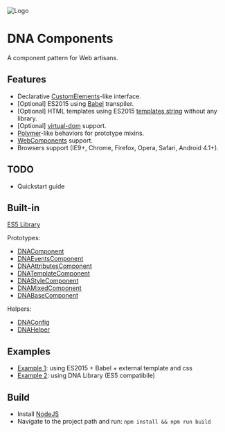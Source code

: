 ![Logo](https://gitlab.com/dna-components/dna-design/raw/master/logos/logo-raster-128.png)

# DNA Components
A component pattern for Web artisans.

## Features

* Declarative [CustomElements](https://developer.mozilla.org/en-US/docs/Web/Web_Components/Custom_Elements)-like interface.
* [Optional] ES2015 using [Babel](https://babeljs.io) transpiler.
* [Optional] HTML templates using ES2015 [templates string](https://developer.mozilla.org/en-US/docs/Web/JavaScript/Reference/template_strings) without any library.
* [Optional] [virtual-dom](https://github.com/Matt-Esch/virtual-dom) support.
* [Polymer](polymer-project.org)-like behaviors for prototype mixins.
* [WebComponents](http://webcomponents.org/) support.
* Browsers support (IE9+, Chrome, Firefox, Opera, Safari, Android 4.1+).

## TODO

* Quickstart guide

## Built-in

[ES5 Library](https://gitlab.com/dna-components/dna-components/blob/master/docs/dna-library.md)

Prototypes:
* [DNAComponent](https://gitlab.com/dna-components/dna-components/blob/master/docs/dna-component.md)
* [DNAEventsComponent](https://gitlab.com/dna-components/dna-components/blob/master/docs/dna-events-component.md)
* [DNAAttributesComponent](https://gitlab.com/dna-components/dna-components/blob/master/docs/dna-attributes-component.md)
* [DNATemplateComponent](https://gitlab.com/dna-components/dna-components/blob/master/docs/dna-template-component.md)
* [DNAStyleComponent](https://gitlab.com/dna-components/dna-components/blob/master/docs/dna-style-component.md)
* [DNAMixedComponent](https://gitlab.com/dna-components/dna-components/blob/master/docs/dna-mixed-component.md)
* [DNABaseComponent](https://gitlab.com/dna-components/dna-components/blob/master/docs/dna-base-component.md)

Helpers:
* [DNAConfig](https://gitlab.com/dna-components/dna-components/blob/master/docs/dna-config.md)
* [DNAHelper](https://gitlab.com/dna-components/dna-components/blob/master/docs/dna-helper.md)

## Examples

* [Example 1](https://gitlab.com/dna-components/dna-components/blob/master/samples/es6/components/seed/seed-component.next.js): using ES2015 + Babel + external template and css
* [Example 2](https://gitlab.com/dna-components/dna-components/blob/master/samples/es5/components/seed/seed-component.js): using DNA Library (ES5 compatibile)

## Build

* Install [NodeJS](https://nodejs.org)
* Navigate to the project path and run: `npm install && npm run build`

